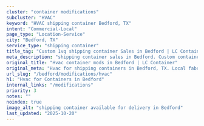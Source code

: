 ```yaml
---
cluster: "container modifications"
subcluster: "HVAC"
keyword: "HVAC shipping container Bedford, TX"
intent: "Commercial-Local"
page_type: "Location-Service"
city: "Bedford, TX"
service_type: "shipping container"
title_tag: "Custom 1vq shipping container Sales in Bedford | LC Container"
meta_description: "shipping container sales in Bedford. Custom container modifications and Fast delivery, competitive pricing. Serving modifications area. Quote ID: HTC. Call (214) 524-4168 for your free quote today."
original_title: "Hvac container mods in Bedford | LC Container"
original_meta: "Hvac for shipping containers in Bedford, TX. Local fabrication & pro install. LC Container — Since 2003. Get a quote."
url_slug: "/bedford/modifications/hvac"
h1: "Hvac for Containers in Bedford"
internal_links: "/modifications"
priority: 3
notes: ""
noindex: true
image_alt: "shipping container available for delivery in Bedford"
last_updated: "2025-10-20"
---
```


<!-- TODO: Add unique city/inventory copy, images, and internal links here. -->
